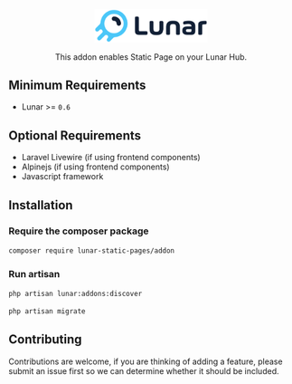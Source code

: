 <p align="center"><a href="https://lunarphp.io/" target="_blank"><picture><source media="(prefers-color-scheme: dark)" srcset="https://raw.githubusercontent.com/lunarphp/art/main/lunar-logo-dark.svg"><img alt="Lunar" width="200" src="https://raw.githubusercontent.com/lunarphp/art/main/lunar-logo.svg"></picture></a></p>


<p align="center">This addon enables Static Page on your Lunar Hub.</p>

## Minimum Requirements
- Lunar >= `0.6`

## Optional Requirements

- Laravel Livewire (if using frontend components)
- Alpinejs (if using frontend components)
- Javascript framework

## Installation

### Require the composer package

```sh
composer require lunar-static-pages/addon
```
### Run artisan

```sh
php artisan lunar:addons:discover
```

```sh
php artisan migrate
```
## Contributing

Contributions are welcome, if you are thinking of adding a feature, please submit an issue first so we can determine whether it should be included.
